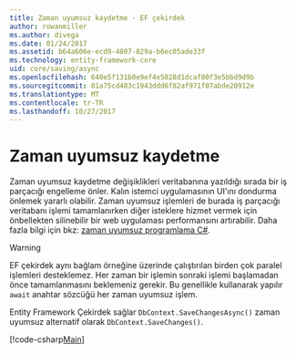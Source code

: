 ```yaml
---
title: Zaman uyumsuz kaydetme - EF çekirdek
author: rowanmiller
ms.author: divega
ms.date: 01/24/2017
ms.assetid: b64a606e-ecd9-4807-829a-b6ec05ade33f
ms.technology: entity-framework-core
uid: core/saving/async
ms.openlocfilehash: 640e5f131b0e9ef4e5028d1dcaf80f3e5bbd9d9b
ms.sourcegitcommit: 01a75cd483c1943ddd6f82af971f07abde20912e
ms.translationtype: MT
ms.contentlocale: tr-TR
ms.lasthandoff: 10/27/2017
---
```

# <a name="asynchronous-saving"></a>Zaman uyumsuz kaydetme

Zaman uyumsuz kaydetme değişiklikleri veritabanına yazıldığı sırada bir iş parçacığı engelleme önler. Kalın istemci uygulamasının UI'ını dondurma önlemek yararlı olabilir. Zaman uyumsuz işlemleri de burada iş parçacığı veritabanı işlemi tamamlanırken diğer isteklere hizmet vermek için önbellekten silinebilir bir web uygulaması performansını artırabilir. Daha fazla bilgi için bkz: [zaman uyumsuz programlama C#](https://docs.microsoft.com/dotnet/csharp/async).

> [!WARNING]  
> EF çekirdek aynı bağlam örneğine üzerinde çalıştırılan birden çok paralel işlemleri desteklemez. Her zaman bir işlemin sonraki işlemi başlamadan önce tamamlanmasını beklemeniz gerekir. Bu genellikle kullanarak yapılır `await` anahtar sözcüğü her zaman uyumsuz işlem.

Entity Framework Çekirdek sağlar `DbContext.SaveChangesAsync()` zaman uyumsuz alternatif olarak `DbContext.SaveChanges()`.

[!code-csharp[Main](../../../samples/core/Saving/Saving/Async/Sample.cs#Sample)]
